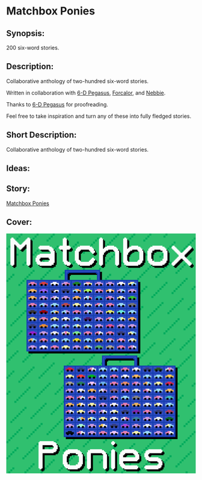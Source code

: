 # Matchbox Ponies

## Synopsis:
200 six-word stories.

## Description:
Collaborative anthology of two-hundred six-word stories.

Written in collaboration with [6-D Pegasus](https://www.fimfiction.net/user/293755/6-D+Pegasus), [Forcalor](https://www.fimfiction.net/user/564657/Forcalor), and [Nebbie](https://www.fimfiction.net/user/35109/Nebbie).

Thanks to [6-D Pegasus](https://www.fimfiction.net/user/293755/6-D+Pegasus) for proofreading.

Feel free to take inspiration and turn any of these into fully fledged stories.

## Short Description:
Collaborative anthology of two-hundred six-word stories.

## Ideas:


## Story:
[Matchbox Ponies](./matchbox-ponies.md)

## Cover:
![cover](./matchbox-ponies-cover-upscaled.png)